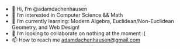 - 👋 Hi, I’m @adamdachenhausen
- 👀 I’m interested in Computer Science && Math
- 🌱 I’m currently learning: Modern Algebra, Euclidean/Non-Euclidean Geometry, and Web Design!
- 💞️ I’m looking to collaborate on nothing at the moment :(
- 📫 How to reach me adamdachenhausen@gmail.com

<!---
adamdachenhausen/adamdachenhausen is a ✨ special ✨ repository because its `README.md` (this file) appears on your GitHub profile.
You can click the Preview link to take a look at your changes.
--->
